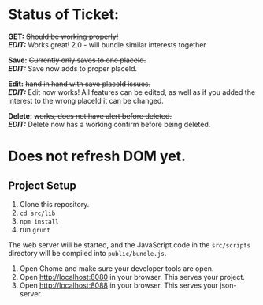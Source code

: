 # Status of Ticket:

**GET:** ~~Should be working properly!~~<br>
**_EDIT:_** Works great! 2.0 - will bundle similar interests together

**Save:** ~~Currently only saves to one placeId.~~<br>
**_EDIT:_** Save now adds to proper placeId.

**Edit:** ~~hand in hand with save placeId issues.~~<br>
**_EDIT:_** Edit now works! All features can be edited, as well as if you added the interest to the wrong placeId it can be changed.

**Delete:** ~~works, does not have alert before deleted.~~<br>
**_EDIT:_** Delete now has a working confirm before being deleted.

# Does not refresh DOM yet.

## Project Setup

1. Clone this repository.
2. `cd src/lib`
3. `npm install`
4. run `grunt`

The web server will be started, and the JavaScript code in the `src/scripts` directory will be compiled into `public/bundle.js`.

1. Open Chome and make sure your developer tools are open.
1. Open [http://localhost:8080](http://localhost:8080) in your browser. This serves your project.
1. Open [http://localhost:8088](http://localhost:8088) in your browser. This serves your json-server.


